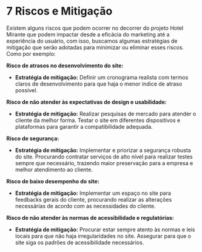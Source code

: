 # 7 Riscos e Mitigação

Existem alguns riscos que podem ocorrer no decorrer do projeto Hotel Mirante que podem impactar desde a eficácia do marketing até a experiência do usuário, com isso, buscamos algumas estratégias de mitigação que serão adotadas para minimizar ou eliminar esses riscos. Como por exemplo:

**Risco de atrasos no desenvolvimento do site:**

*   **Estratégia de mitigação:** Definir um cronograma realista com termos claros de desenvolvimento para que haja o menor índice de atraso possível.

  

**Risco de não atender às expectativas de design e usabilidade:**

*   **Estratégia de mitigação:** Realizar pesquisas de mercado para atender o cliente da melhor forma. Testar o site em diferentes dispositivos e plataformas para garantir a compatibilidade adequada. 

  

**Risco de segurança:**

*   **Estratégia de mitigação:** Implementar e priorizar a segurança robusta do site. Procurando contratar serviços de alto nível para realizar testes sempre que necessário, trazendo maior preservação para a empresa e melhor atendimento ao cliente.

  

**Risco de baixo desempenho do site:**

*   **Estratégia de mitigação:** Implementar um espaço no site para feedbacks gerais do cliente, procurando realizar as alterações necessárias de acordo com as necessidades do cliente.

  

**Risco de não atender às normas de acessibilidade e regulatórias:**

*   **Estratégia de mitigação:** Procurar estar sempre atento às normas e leis locais para que não haja irregularidades no site. Assegurar para que o site siga os padrões de acessibilidade necessários.